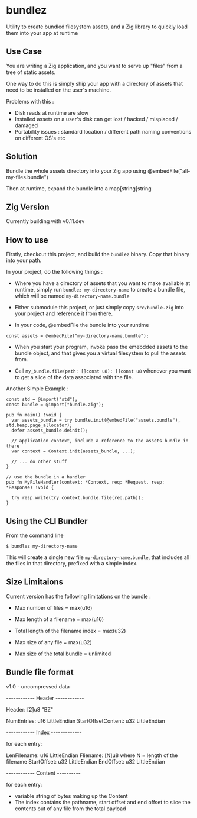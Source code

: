 # bundlez

Utility to create bundled filesystem assets, and a Zig library to quickly load them into your
app at runtime

## Use Case

You are writing a Zig application, and you want to serve up "files" from a tree of 
static assets.

One way to do this is simply ship your app with a directory of assets that need to be installed
on the user's machine.

Problems with this :
- Disk reads at runtime are slow
- Installed assets on a user's disk can get lost / hacked / misplaced / damaged
- Portability issues : standard location / different path naming conventions on different OS's etc
 

## Solution

Bundle the whole assets directory into your Zig app using @embedFile("all-my-files.bundle")

Then at runtime, expand the bundle into a map[string]string

## Zig Version

Currently building with v0.11.dev 

## How to use

Firstly, checkout this project, and build the `bundlez` binary. Copy that binary
into your path.


In your project, do the following things :

- Where you have a directory of assets that you want to make available at runtime,
  simply run `bundlez my-directory-name` to create a bundle file, which will be 
  named `my-directory-name.bundle`

- Either submodule this project, or just simply copy `src/bundle.zig` into your project
  and reference it from there.

- In your code, @embedFile the bundle into your runtime 
```
const assets = @embedFile("my-directory-name.bundle");
```

- When you start your program, invoke pass the emebdded assets to the bundle object,
  and that gives you a virtual filesystem to pull the assets from.

- Call `my_bundle.file(path: []const u8): []const u8` whenever you want to get a slice
  of the data associated with the file.


Another Simple Example :

```
const std = @import("std");
const bundle = @import("bundle.zig");

pub fn main() !void {
  var assets_bundle = try bundle.init(@embedFile("assets.bundle"), std.heap.page_allocator);
  defer assets_bundle.deinit();

  // application context, include a reference to the assets bundle in there
  var context = Context.init(assets_bundle, ...);

  // ... do other stuff  
}

// use the bundle in a handler 
pub fn MyFileHandler(context: *Context, req: *Request, resp: *Response) !void {

  try resp.write(try context.bundle.file(req.path));
}
```




## Using the CLI Bundler

From the command line
```
$ bundlez my-directory-name
```

This will create a single new file `my-directory-name.bundle`, that includes all the files in that directory, 
prefixed with a simple index.

## Size Limitaions

Current version has the following limitations on the bundle :

- Max number of files = max(u16)
- Max length of a filename = max(u16)
- Total length of the filename index = max(u32)
- Max size of any file = max(u32)

- Max size of the total bundle = unlimited

## Bundle file format

v1.0 - uncompressed data

------------ Header ------------

Header: [2]u8  "BZ"

NumEntries: u16 LittleEndian
StartOffsetContent: u32 LittleEndian

------------ Index -------------

for each entry:

LenFilename: u16 LittleEndian
Fliename: [N]u8  where N = length of the filename
StartOffset: u32 LittleEndian
EndOffset: u32 LittleEndian

------------ Content ----------

for each entry:

- variable string of bytes making up the Content
- The index contains the pathname, start offset and end offset 
  to slice the contents out of any file from the total payload



